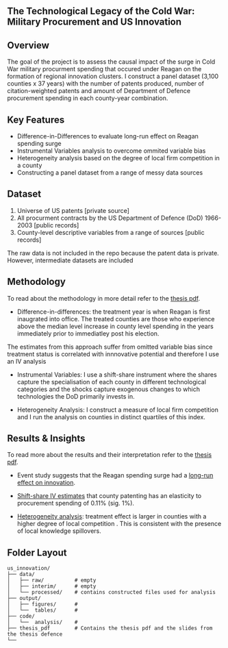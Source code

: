 ## The Technological Legacy of the Cold War: Military Procurement and US Innovation

## Overview

The goal of the project is to assess the causal impact of the surge in Cold War military procurment spending that occured under Reagan on the formation of regional innovation clusters. I construct a panel dataset (3,100 counties x 37 years) with the number of patents produced, number of citation-weighted patents and amount of Department of Defence procurement spending in each county-year combination.


## Key Features

- Difference-in-Differences to evaluate long-run effect on Reagan spending surge 
- Instrumental Variables analysis to overcome ommited variable bias
- Heterogeneity analysis based on the degree of local firm competition in a county
- Constructing a panel dataset from a range of messy data sources

## Dataset

1) Universe of US patents [private source]
2) All procurment contracts by the US Department of Defence (DoD) 1966-2003 [public records]
3) County-level descriptive variables from a range of sources [public records]

The raw data is not included in the repo because the patent data is private. However, intermediate datasets are included

## Methodology

To read about the methodology in more detail refer to the [thesis pdf](thesis_pdf/Thesis.pdf).

 - Difference-in-differences: the treatment year is when Reagan is first inaugrated into office. The treated counties are those who experience above the median level increase in county level spending in the years immediately prior to immediatley post his election.

The estimates from this approach suffer from omitted variable bias since treatment status is correlated with innnovative potential and therefore I use an IV analysis

 - Instrumental Variables: I use a shift-share instrument where the shares capture the specialisation of each county in different technological categories and the shocks capture exogenous changes to which technologies the DoD primarily invests in.
  
 - Heterogeneity Analysis: I construct a measure of local firm competition and I run the analysis on counties in distinct quartiles of this index.

## Results & Insights

To read more about the results and their interpretation refer to the [thesis pdf](thesis_pdf/Thesis.pdf).

- Event study suggests that the Reagan spending surge had a [long-run effect on innovation](output/figures/trendplot_num_final.png).

- [Shift-share IV estimates](thesis_pdf/Thesis.pdf) that county patenting has an elasticity to procurement spending of 0.11% (sig. 1%).

- [Heterogeneity analysis](output/figures/hhi.png): treatment effect is larger in counties with a higher degree of local competition . This is consistent with the presence of local knowledge spillovers. 


## Folder Layout

```
us_innovation/
├── data/
│   ├── raw/          # empty
│   ├── interim/      # empty
│   └── processed/    # contains constructed files used for analysis
├── output/
│   ├── figures/      # 
│   └──  tables/      #           
├── code/   
│   └──  analysis/    #         
├── thesis_pdf        # Contains the thesis pdf and the slides from the thesis defence 
└── 
```
